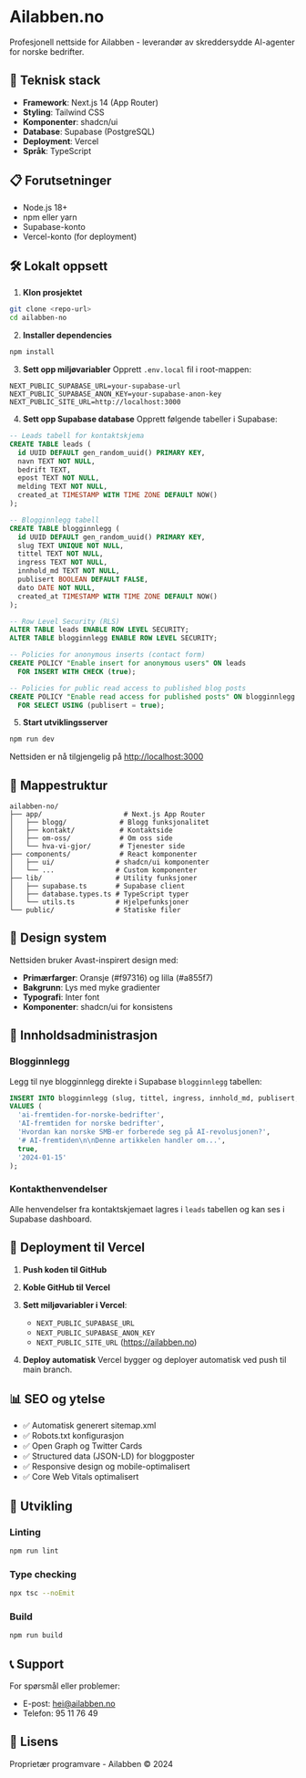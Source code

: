 # Ailabben.no

Profesjonell nettside for Ailabben - leverandør av skreddersydde AI-agenter for norske bedrifter.

## 🚀 Teknisk stack

- **Framework**: Next.js 14 (App Router)
- **Styling**: Tailwind CSS
- **Komponenter**: shadcn/ui
- **Database**: Supabase (PostgreSQL)
- **Deployment**: Vercel
- **Språk**: TypeScript

## 📋 Forutsetninger

- Node.js 18+ 
- npm eller yarn
- Supabase-konto
- Vercel-konto (for deployment)

## 🛠️ Lokalt oppsett

1. **Klon prosjektet**
```bash
git clone <repo-url>
cd ailabben-no
```

2. **Installer dependencies**
```bash
npm install
```

3. **Sett opp miljøvariabler**
Opprett `.env.local` fil i root-mappen:
```env
NEXT_PUBLIC_SUPABASE_URL=your-supabase-url
NEXT_PUBLIC_SUPABASE_ANON_KEY=your-supabase-anon-key
NEXT_PUBLIC_SITE_URL=http://localhost:3000
```

4. **Sett opp Supabase database**
Opprett følgende tabeller i Supabase:

```sql
-- Leads tabell for kontaktskjema
CREATE TABLE leads (
  id UUID DEFAULT gen_random_uuid() PRIMARY KEY,
  navn TEXT NOT NULL,
  bedrift TEXT,
  epost TEXT NOT NULL,
  melding TEXT NOT NULL,
  created_at TIMESTAMP WITH TIME ZONE DEFAULT NOW()
);

-- Blogginnlegg tabell
CREATE TABLE blogginnlegg (
  id UUID DEFAULT gen_random_uuid() PRIMARY KEY,
  slug TEXT UNIQUE NOT NULL,
  tittel TEXT NOT NULL,
  ingress TEXT NOT NULL,
  innhold_md TEXT NOT NULL,
  publisert BOOLEAN DEFAULT FALSE,
  dato DATE NOT NULL,
  created_at TIMESTAMP WITH TIME ZONE DEFAULT NOW()
);

-- Row Level Security (RLS)
ALTER TABLE leads ENABLE ROW LEVEL SECURITY;
ALTER TABLE blogginnlegg ENABLE ROW LEVEL SECURITY;

-- Policies for anonymous inserts (contact form)
CREATE POLICY "Enable insert for anonymous users" ON leads
  FOR INSERT WITH CHECK (true);

-- Policies for public read access to published blog posts
CREATE POLICY "Enable read access for published posts" ON blogginnlegg
  FOR SELECT USING (publisert = true);
```

5. **Start utviklingsserver**
```bash
npm run dev
```

Nettsiden er nå tilgjengelig på [http://localhost:3000](http://localhost:3000)

## 📁 Mappestruktur

```
ailabben-no/
├── app/                    # Next.js App Router
│   ├── blogg/             # Blogg funksjonalitet
│   ├── kontakt/           # Kontaktside
│   ├── om-oss/            # Om oss side
│   └── hva-vi-gjor/       # Tjenester side
├── components/            # React komponenter
│   ├── ui/               # shadcn/ui komponenter
│   └── ...               # Custom komponenter
├── lib/                  # Utility funksjoner
│   ├── supabase.ts       # Supabase client
│   ├── database.types.ts # TypeScript typer
│   └── utils.ts          # Hjelpefunksjoner
└── public/               # Statiske filer
```

## 🎨 Design system

Nettsiden bruker Avast-inspirert design med:
- **Primærfarger**: Oransje (#f97316) og lilla (#a855f7)
- **Bakgrunn**: Lys med myke gradienter
- **Typografi**: Inter font
- **Komponenter**: shadcn/ui for konsistens

## 📝 Innholdsadministrasjon

### Blogginnlegg
Legg til nye blogginnlegg direkte i Supabase `blogginnlegg` tabellen:

```sql
INSERT INTO blogginnlegg (slug, tittel, ingress, innhold_md, publisert, dato)
VALUES (
  'ai-fremtiden-for-norske-bedrifter',
  'AI-fremtiden for norske bedrifter', 
  'Hvordan kan norske SMB-er forberede seg på AI-revolusjonen?',
  '# AI-fremtiden\n\nDenne artikkelen handler om...',
  true,
  '2024-01-15'
);
```

### Kontakthenvendelser
Alle henvendelser fra kontaktskjemaet lagres i `leads` tabellen og kan ses i Supabase dashboard.

## 🚀 Deployment til Vercel

1. **Push koden til GitHub**
2. **Koble GitHub til Vercel**
3. **Sett miljøvariabler i Vercel**:
   - `NEXT_PUBLIC_SUPABASE_URL`
   - `NEXT_PUBLIC_SUPABASE_ANON_KEY`
   - `NEXT_PUBLIC_SITE_URL` (https://ailabben.no)

4. **Deploy automatisk**
Vercel bygger og deployer automatisk ved push til main branch.

## 📊 SEO og ytelse

- ✅ Automatisk generert sitemap.xml
- ✅ Robots.txt konfigurasjon
- ✅ Open Graph og Twitter Cards
- ✅ Structured data (JSON-LD) for bloggposter
- ✅ Responsive design og mobile-optimalisert
- ✅ Core Web Vitals optimalisert

## 🔧 Utvikling

### Linting
```bash
npm run lint
```

### Type checking
```bash
npx tsc --noEmit
```

### Build
```bash
npm run build
```

## 📞 Support

For spørsmål eller problemer:
- E-post: hei@ailabben.no
- Telefon: 95 11 76 49

## 📄 Lisens

Proprietær programvare - Ailabben © 2024 